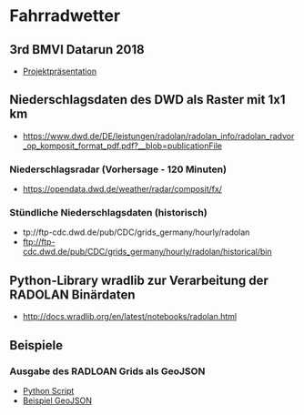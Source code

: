# Fahrradwetter


## 3rd BMVI Datarun 2018

* [Projektpräsentation](/docs/bmvi-datarun-2018/bmvi-datarun-2018-fahrradwetter.pdf)


## Niederschlagsdaten des DWD als Raster mit 1x1 km

* https://www.dwd.de/DE/leistungen/radolan/radolan_info/radolan_radvor_op_komposit_format_pdf.pdf?__blob=publicationFile

### Niederschlagsradar (Vorhersage - 120 Minuten)

* https://opendata.dwd.de/weather/radar/composit/fx/

### Stündliche Niederschlagsdaten (historisch)

* tp://ftp-cdc.dwd.de/pub/CDC/grids_germany/hourly/radolan
* ftp://ftp-cdc.dwd.de/pub/CDC/grids_germany/hourly/radolan/historical/bin

## Python-Library wradlib zur Verarbeitung der RADOLAN Binärdaten

* http://docs.wradlib.org/en/latest/notebooks/radolan.html

## Beispiele

### Ausgabe des RADLOAN Grids als GeoJSON

* [Python Script](/dwd/radar/grid/export-radar-grid.py)
* [Beispiel GeoJSON](/dwd/radar/grid/sample_grid_620_750_645_775.json)
